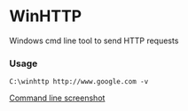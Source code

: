 # WinHTTP
Windows cmd line tool to send HTTP requests  

### Usage
```
C:\winhttp http://www.google.com -v
```  

[Command line screenshot](winhttp_cmd.png?raw=true)
